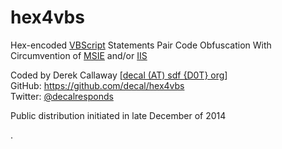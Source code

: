 hex4vbs  
=======  

Hex-encoded [VBScript](https://msdn.microsoft.com/library/t0aew7h6.aspx "VBScript on Microsoft Developer Network") Statements Pair Code Obfuscation With Circumvention of [MSIE](https://docs.microsoft.com/en-us/previous-versions/windows/internet-explorer/ "Microsoft Internet Explorer on Microsoft Docs") and/or [IIS](https://www.iis.net "Internet Information Services for Windows Server")   

Coded by Derek Callaway [[decal (AT) sdf {D0T} org](<mailto:decal@sdf.org>)]    
GitHub: <https://github.com/decal/hex4vbs>   
Twitter: [@decalresponds](https://twitter.com/decalresponds "Twitter @decalresponds")  

Public distribution initiated in late December of 2014  

. 
